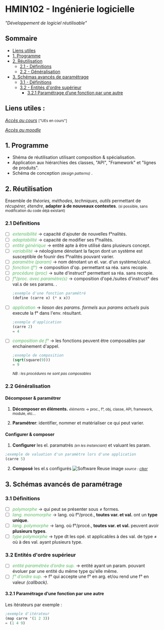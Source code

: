 # HMIN102 - Ingénierie logicielle
*"Développement de logiciel réutilisable"*

## Sommaire
* [Liens utiles](#liens-utiles)
* [1. Programme](#1-programme)
* [2. Réutilisation](#2-réutilisation)
    * [2.1 - Définitions](#21-définitions)
    * [2.2 - Généralisation](#22-généralisation)
* [3. Schémas avancés de paramétrage](#3-schémas-avancés-de-paramétrage)
    * [3.1 - Définitions](#31-définitions)
    * [3.2 - Entités d'ordre supérieur](#32-entités-dordre-supérieur)
        * [3.2.1 Paramétrage d’une fonction par une autre](#321-paramétrage-dune-fonction-par-une-autre)

## Liens utiles :
[*Accès au cours*](http://www.lirmm.fr/~dony/ "Accèder au cours") <small> ["UEs en cours"] </small>

[*Accès au moodle*](https://moodle.umontpellier.fr/course/view.php?id=5908 "Accèder au moodle")

## 1. Programme
* Shéma de réutilisation utilisant composition & spécialisation.
* Application aux hiérarchies des classes, "API", "Framework" et "lignes de produits".
* Schéma de conception <small> *(design patterns)* </small>.

## 2. Réutilisation
Ensemble de *théories, méthodes, techniques, outils* permettant de *récupérer, étendre*, **adapter à de nouveaux contextes**. <small> (si possible, sans modification du code déjà existant) </small>

### 2.1 Définitions
- [ ] <em style="color:rgba(46, 170, 57, 0.8);">extensibilité</em> &rarr; capacité d'ajouter de nouvelles f°nalités.
- [ ] <em style="color:rgba(46, 170, 57, 0.8);">adaptabilité</em> &rarr; capacité de modifier ses f°nalités.
- [ ] <em style="color:rgba(46, 170, 57, 0.8);">entité générique</em> &rarr; entité apte à être utilisé dans plusieurs concept.
- [ ] <em style="color:rgba(46, 170, 57, 0.8);">variabilité</em> &rarr; néologisme dénotant la façon dont un système est susceptible de founir des f°nalités pouvant varier.
- [ ] <em style="color:rgba(46, 170, 57, 0.8);">paramètre (param)</em> &rarr; nom dénotant un el. var. d'un système/calcul.
- [ ] <em style="color:rgba(46, 170, 57, 0.8);">fonction (f°)</em> &rarr; composition d'op. permettant sa réa. sans recopie.
- [ ] <em style="color:rgba(46, 170, 57, 0.8);">procédure (proc)</em> &rarr; suite d'instruct° permettant sa réa. sans recopie.
- [ ] <em style="color:rgba(46, 170, 57, 0.8);">f°/proc. avec paramètre(s)</em> &rarr; composition d'opé./suites d'instruct° des val.s de ses params. .
    ```scheme
    ;exemple d'une fonction paramétré
    (define (carre x) (* x x))
    ```
- [ ] <em style="color:rgba(46, 170, 57, 0.8);">application</em> &rarr; *liason des params. formels* aux *params actuels* puis execute la f° dans l'env. résultant.
    ```scheme
    ;exemple d'application
    (carre 2)
    = 4
    ```
- [ ] <em style="color:rgba(46, 170, 57, 0.8);">composition de f°</em> &rarr; les fonctions peuvent être composables par enchainement d'appel.
    ```scheme
    ;exemple de composition
    (sqrt(square(9)))
    = 9
    ```
    <small>*NB : les procédures ne sont pas composables*</small>
### 2.2 Généralisation
#### Décomposer & paramétrer
1. **Décomposer en éléments.**
<small><em>éléments</em> &rarr; proc., f°, obj, classe, API, framework, module, etc...</small>

2. **Paramétrer**: identifier, nommer et matérialiser ce qui peut varier.

#### Configurer & composer
1. **Configurer** les el. paramatrés <small>*(en les instanciant)*</small> et valuant les param.
```scheme
;exemple de valuation d'un paramètre lors d'une application
(carre 5)
```

2. **Composé** les el.s configurés 
    ![Software Reuse image](https://www.clker.com/cliparts/b/f/d/c/11954226151896466519anywhere_info_Software_Reuse.svg.med.png)
    <small>*source : [clker](https://www.clker.com/)*</small>

## 3. Schémas avancés de paramétrage
### 3.1 Définitions
- [ ] <em style="color:rgba(46, 170, 57, 0.8);">polymorphe</em> &rarr; qui peut se présenter sous &#8800; formes.
- [ ] <em style="color:rgba(46, 170, 57, 0.8);">lang. monomorphe</em> &rarr; lang. où f°/procé., **toutes var. et val.** ont un **type unique**.
- [ ] <em style="color:rgba(46, 170, 57, 0.8);">lang. polymorphe</em> &rarr; lang. où f°/procé., **toutes var. et val.** peuvent avoir **plusieurs types**.
- [ ] <em style="color:rgba(46, 170, 57, 0.8);">type polymorphe</em> &rarr; type dt les opé. st applicables à des val. de type &#8800; où à des val. ayant plusieurs type.
### 3.2 Entités d'ordre supérieur
- [ ] <em style="color:rgba(46, 170, 57, 0.8);">entité paramétrée d’ordre sup.</em> &rarr; entité ayant un param. pouvant évoluer par une entité du même type qu'elle même.
- [ ] <em style="color:rgba(46, 170, 57, 0.8);">f° d’ordre sup.</em> &rarr;  f° qui accepte une f° en arg. et/ou rend une f° en valeur *(callback)*.

#### 3.2.1  Paramétrage d’une fonction par une autre
Les itérateurs par exemple :
```scheme
;exemple d'itérateur
(map carre '(1 2 3))
= (1 4 9)
```
